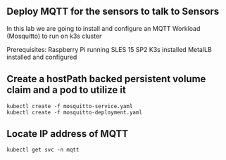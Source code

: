 ## Deploy MQTT for the sensors to talk to Sensors

In this lab we are going to install and configure an MQTT Workload (Mosquitto) to run on k3s cluster

Prerequisites:
     Raspberry Pi running SLES 15 SP2
     K3s installed
     MetalLB installed and configured


## Create a hostPath backed persistent volume claim and a pod to utilize it

    kubectl create -f mosquitto-service.yaml
    kubectl create -f mosquitto-deployment.yaml


## Locate IP address of MQTT

    kubectl get svc -n mqtt
